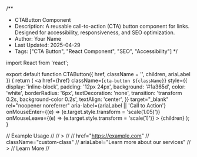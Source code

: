 /**
 * CTAButton Component
 * Description: A reusable call-to-action (CTA) button component for links. Designed for accessibility, responsiveness, and SEO optimization.
 * Author: Your Name
 * Last Updated: 2025-04-29
 * Tags: ["CTA Button", "React Component", "SEO", "Accessibility"]
 */

import React from 'react';

export default function CTAButton({ href, className = '', children, ariaLabel }) {
  return (
    <a
      href={href}
      className={`cta-button ${className}`}
      style={{
        display: 'inline-block',
        padding: '12px 24px',
        background: '#1a365d',
        color: 'white',
        borderRadius: '6px',
        textDecoration: 'none',
        transition: 'transform 0.2s, background-color 0.2s',
        textAlign: 'center',
      }}
      target="_blank"
      rel="noopener noreferrer"
      aria-label={ariaLabel || 'Call to Action'}
      onMouseEnter={(e) => (e.target.style.transform = 'scale(1.05)')}
      onMouseLeave={(e) => (e.target.style.transform = 'scale(1)')}
    >
      {children}
    </a>
  );
}

// Example Usage
// <CTAButton>
// </CTAButton>>
// </CTAButton>
//   href="https://example.com"
//   className="custom-class"
//   ariaLabel="Learn more about our services"
// >
//   Learn More
// </CTAButton>



